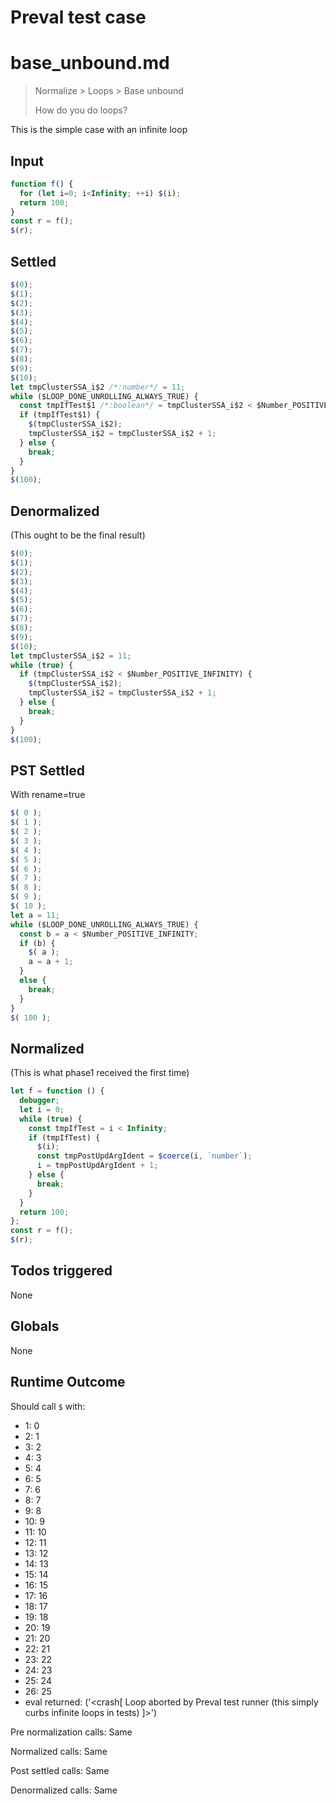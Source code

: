 # Preval test case

# base_unbound.md

> Normalize > Loops > Base unbound
>
> How do you do loops?

This is the simple case with an infinite loop

## Input

`````js filename=intro
function f() {
  for (let i=0; i<Infinity; ++i) $(i);
  return 100;
}
const r = f();
$(r);
`````


## Settled


`````js filename=intro
$(0);
$(1);
$(2);
$(3);
$(4);
$(5);
$(6);
$(7);
$(8);
$(9);
$(10);
let tmpClusterSSA_i$2 /*:number*/ = 11;
while ($LOOP_DONE_UNROLLING_ALWAYS_TRUE) {
  const tmpIfTest$1 /*:boolean*/ = tmpClusterSSA_i$2 < $Number_POSITIVE_INFINITY;
  if (tmpIfTest$1) {
    $(tmpClusterSSA_i$2);
    tmpClusterSSA_i$2 = tmpClusterSSA_i$2 + 1;
  } else {
    break;
  }
}
$(100);
`````


## Denormalized
(This ought to be the final result)

`````js filename=intro
$(0);
$(1);
$(2);
$(3);
$(4);
$(5);
$(6);
$(7);
$(8);
$(9);
$(10);
let tmpClusterSSA_i$2 = 11;
while (true) {
  if (tmpClusterSSA_i$2 < $Number_POSITIVE_INFINITY) {
    $(tmpClusterSSA_i$2);
    tmpClusterSSA_i$2 = tmpClusterSSA_i$2 + 1;
  } else {
    break;
  }
}
$(100);
`````


## PST Settled
With rename=true

`````js filename=intro
$( 0 );
$( 1 );
$( 2 );
$( 3 );
$( 4 );
$( 5 );
$( 6 );
$( 7 );
$( 8 );
$( 9 );
$( 10 );
let a = 11;
while ($LOOP_DONE_UNROLLING_ALWAYS_TRUE) {
  const b = a < $Number_POSITIVE_INFINITY;
  if (b) {
    $( a );
    a = a + 1;
  }
  else {
    break;
  }
}
$( 100 );
`````


## Normalized
(This is what phase1 received the first time)

`````js filename=intro
let f = function () {
  debugger;
  let i = 0;
  while (true) {
    const tmpIfTest = i < Infinity;
    if (tmpIfTest) {
      $(i);
      const tmpPostUpdArgIdent = $coerce(i, `number`);
      i = tmpPostUpdArgIdent + 1;
    } else {
      break;
    }
  }
  return 100;
};
const r = f();
$(r);
`````


## Todos triggered


None


## Globals


None


## Runtime Outcome


Should call `$` with:
 - 1: 0
 - 2: 1
 - 3: 2
 - 4: 3
 - 5: 4
 - 6: 5
 - 7: 6
 - 8: 7
 - 9: 8
 - 10: 9
 - 11: 10
 - 12: 11
 - 13: 12
 - 14: 13
 - 15: 14
 - 16: 15
 - 17: 16
 - 18: 17
 - 19: 18
 - 20: 19
 - 21: 20
 - 22: 21
 - 23: 22
 - 24: 23
 - 25: 24
 - 26: 25
 - eval returned: ('<crash[ Loop aborted by Preval test runner (this simply curbs infinite loops in tests) ]>')

Pre normalization calls: Same

Normalized calls: Same

Post settled calls: Same

Denormalized calls: Same
